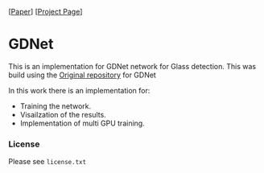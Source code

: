 
[[Paper](http://openaccess.thecvf.com/content_CVPR_2020/papers/Mei_Dont_Hit_Me_Glass_Detection_in_Real-World_Scenes_CVPR_2020_paper.pdf)] [[Project Page](https://mhaiyang.github.io/CVPR2020_GDNet/index.html)]

# GDNet
This is an implementation for GDNet network for Glass detection.
This was build using the [Original repository](https://mhaiyang.github.io/CVPR2020_GDNet/index.html) for GDNet

In this work there is an implementation for:
- Training the network.
- Visailzation of the results.
- Implementation of multi GPU training.

### License
Please see `license.txt` 
